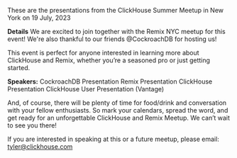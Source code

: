 These are the presentations from the ClickHouse Summer Meetup in New York on 19 July, 2023

**Details**
We are excited to join together with the Remix NYC meetup for this event! We're also thankful to our friends @CockroachDB for hosting us!

This event is perfect for anyone interested in learning more about ClickHouse and Remix, whether you’re a seasoned pro or just getting started.

**Speakers:**
CockroachDB Presentation
Remix Presentation
ClickHouse Presentation
ClickHouse User Presentation (Vantage)

And, of course, there will be plenty of time for food/drink and conversation with your fellow enthusiasts.
So mark your calendars, spread the word, and get ready for an unforgettable ClickHouse and Remix Meetup. We can’t wait to see you there!

If you are interested in speaking at this or a future meetup, please email: tyler@clickhouse.com
